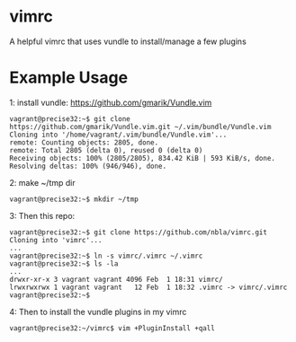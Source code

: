 # vimrc

A helpful vimrc that uses vundle to install/manage a few plugins

# Example Usage

1: install vundle: https://github.com/gmarik/Vundle.vim
```
vagrant@precise32:~$ git clone https://github.com/gmarik/Vundle.vim.git ~/.vim/bundle/Vundle.vim
Cloning into '/home/vagrant/.vim/bundle/Vundle.vim'...
remote: Counting objects: 2805, done.
remote: Total 2805 (delta 0), reused 0 (delta 0)
Receiving objects: 100% (2805/2805), 834.42 KiB | 593 KiB/s, done.
Resolving deltas: 100% (946/946), done.
```
2: make ~/tmp dir
```
vagrant@precise32:~$ mkdir ~/tmp
```
3: Then this repo:
```
vagrant@precise32:~$ git clone https://github.com/nbla/vimrc.git
Cloning into 'vimrc'...
...
vagrant@precise32:~$ ln -s vimrc/.vimrc ~/.vimrc
vagrant@precise32:~$ ls -la
...
drwxr-xr-x 3 vagrant vagrant 4096 Feb  1 18:31 vimrc/
lrwxrwxrwx 1 vagrant vagrant   12 Feb  1 18:32 .vimrc -> vimrc/.vimrc
vagrant@precise32:~$
```
4: Then to install the vundle plugins in my vimrc
```
vagrant@precise32:~/vimrc$ vim +PluginInstall +qall
```

